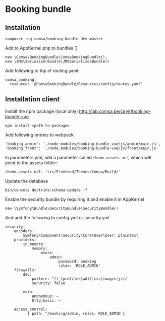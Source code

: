 # Booking bundle
## Installation
```
composer req comsa/booking-bundle dev-master
```

Add to AppKernel.php to bundles []

```
new \Comsa\BookingBundle\ComsaBookingBundle(),
new \JMS\SerializerBundle\JMSSerializerBundle()
```

Add following to top of routing.yaml:

```
comsa_booking:
  resource: '@ComsaBookingBundle/Resources/config/routes.yaml'
```

## Installation client
Install the npm package (local only) http://lab.comsa.be/ciryk/booking-bundle-vue
```
npm install <path-to-package> 
```

Add following entries to webpack:
```
'booking_admin': './node_modules/booking-bundle-vue/js/admin/main.js',
'booking_front': './node_modules/booking-bundle-vue/js/front/main.js'
```

In parameters.yml, add a parameter called `theme.assets_url`, which will point to the assets folder:

```
theme.assets_url: 'src/Frontend/Themes/Comsa/Build/'
```

Update the database
```
bin/console doctrine:schema:update -f
```

Enable the security bundle by requiring it and enable it in AppKernel
```
new \Symfony\Bundle\SecurityBundle\SecurityBundle()
```

And add the following to config.yml or security.yml
```
security:
    encoders:
        Symfony\Component\Security\Core\User\User: plaintext
    providers:
        in_memory:
            memory:
                users:
                    admin:
                        password: booking
                        roles: 'ROLE_ADMIN'
    firewalls:
        dev:
            pattern: ^/(_(profiler|wdt)|css|images|js)/
            security: false

        main:
            anonymous: ~
            http_basic: ~

    access_control:
        - { path: ^/booking/admin, roles: ROLE_ADMIN }
```
